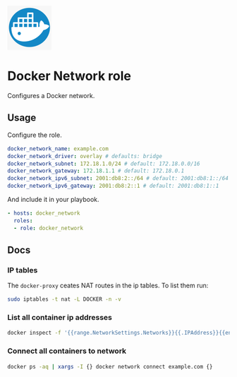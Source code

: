 <img src="/logos/docker_network.png" alt="docker_network logo" width="100" height="100">

# Docker Network role

Configures a Docker network.

## Usage

Configure the role.

```yml
docker_network_name: example.com
docker_network_driver: overlay # defaults: bridge
docker_network_subnet: 172.18.1.0/24 # default: 172.18.0.0/16
docker_network_gateway: 172.18.1.1 # default: 172.18.0.1
docker_network_ipv6_subnet: 2001:db8:2::/64 # default: 2001:db8:1::/64
docker_network_ipv6_gateway: 2001:db8:2::1 # default: 2001:db8:1::1
```

And include it in your playbook.

```yml
- hosts: docker_network
  roles:
  - role: docker_network
```

## Docs

### IP tables

The `docker-proxy` ceates NAT routes in the ip tables. To list them run:

```bash
sudo iptables -t nat -L DOCKER -n -v
```

### List all container ip addresses

```bash
docker inspect -f '{{range.NetworkSettings.Networks}}{{.IPAddress}}{{end}}' $(docker ps -aq)
```

### Connect all containers to network

```bash
docker ps -aq | xargs -I {} docker network connect example.com {}
```